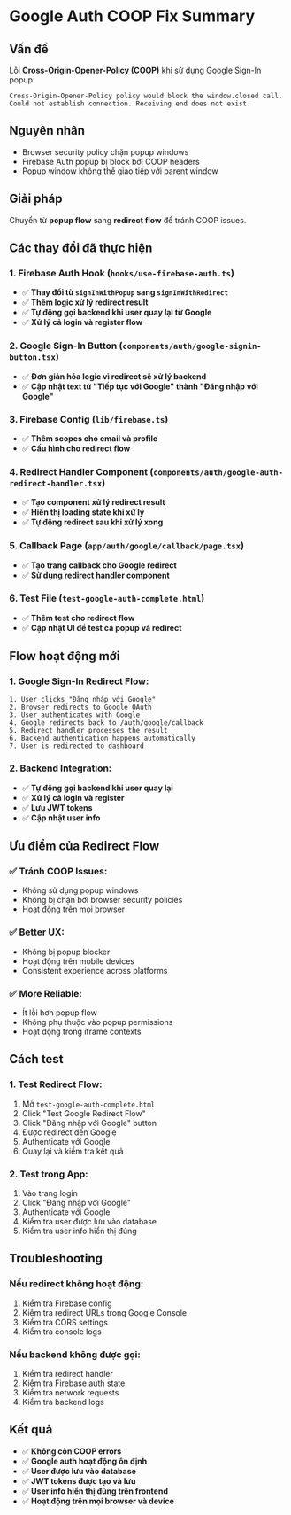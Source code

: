 # Google Auth COOP Fix Summary

## Vấn đề
Lỗi **Cross-Origin-Opener-Policy (COOP)** khi sử dụng Google Sign-In popup:
```
Cross-Origin-Opener-Policy policy would block the window.closed call.
Could not establish connection. Receiving end does not exist.
```

## Nguyên nhân
- Browser security policy chặn popup windows
- Firebase Auth popup bị block bởi COOP headers
- Popup window không thể giao tiếp với parent window

## Giải pháp
Chuyển từ **popup flow** sang **redirect flow** để tránh COOP issues.

## Các thay đổi đã thực hiện

### 1. Firebase Auth Hook (`hooks/use-firebase-auth.ts`)
- ✅ **Thay đổi từ `signInWithPopup` sang `signInWithRedirect`**
- ✅ **Thêm logic xử lý redirect result**
- ✅ **Tự động gọi backend khi user quay lại từ Google**
- ✅ **Xử lý cả login và register flow**

### 2. Google Sign-In Button (`components/auth/google-signin-button.tsx`)
- ✅ **Đơn giản hóa logic vì redirect sẽ xử lý backend**
- ✅ **Cập nhật text từ "Tiếp tục với Google" thành "Đăng nhập với Google"**

### 3. Firebase Config (`lib/firebase.ts`)
- ✅ **Thêm scopes cho email và profile**
- ✅ **Cấu hình cho redirect flow**

### 4. Redirect Handler Component (`components/auth/google-auth-redirect-handler.tsx`)
- ✅ **Tạo component xử lý redirect result**
- ✅ **Hiển thị loading state khi xử lý**
- ✅ **Tự động redirect sau khi xử lý xong**

### 5. Callback Page (`app/auth/google/callback/page.tsx`)
- ✅ **Tạo trang callback cho Google redirect**
- ✅ **Sử dụng redirect handler component**

### 6. Test File (`test-google-auth-complete.html`)
- ✅ **Thêm test cho redirect flow**
- ✅ **Cập nhật UI để test cả popup và redirect**

## Flow hoạt động mới

### 1. Google Sign-In Redirect Flow:
```
1. User clicks "Đăng nhập với Google"
2. Browser redirects to Google OAuth
3. User authenticates with Google
4. Google redirects back to /auth/google/callback
5. Redirect handler processes the result
6. Backend authentication happens automatically
7. User is redirected to dashboard
```

### 2. Backend Integration:
- ✅ **Tự động gọi backend khi user quay lại**
- ✅ **Xử lý cả login và register**
- ✅ **Lưu JWT tokens**
- ✅ **Cập nhật user info**

## Ưu điểm của Redirect Flow

### ✅ **Tránh COOP Issues:**
- Không sử dụng popup windows
- Không bị chặn bởi browser security policies
- Hoạt động trên mọi browser

### ✅ **Better UX:**
- Không bị popup blocker
- Hoạt động trên mobile devices
- Consistent experience across platforms

### ✅ **More Reliable:**
- Ít lỗi hơn popup flow
- Không phụ thuộc vào popup permissions
- Hoạt động trong iframe contexts

## Cách test

### 1. Test Redirect Flow:
1. Mở `test-google-auth-complete.html`
2. Click "Test Google Redirect Flow"
3. Click "Đăng nhập với Google" button
4. Được redirect đến Google
5. Authenticate với Google
6. Quay lại và kiểm tra kết quả

### 2. Test trong App:
1. Vào trang login
2. Click "Đăng nhập với Google"
3. Authenticate với Google
4. Kiểm tra user được lưu vào database
5. Kiểm tra user info hiển thị đúng

## Troubleshooting

### Nếu redirect không hoạt động:
1. Kiểm tra Firebase config
2. Kiểm tra redirect URLs trong Google Console
3. Kiểm tra CORS settings
4. Kiểm tra console logs

### Nếu backend không được gọi:
1. Kiểm tra redirect handler
2. Kiểm tra Firebase auth state
3. Kiểm tra network requests
4. Kiểm tra backend logs

## Kết quả

- ✅ **Không còn COOP errors**
- ✅ **Google auth hoạt động ổn định**
- ✅ **User được lưu vào database**
- ✅ **JWT tokens được tạo và lưu**
- ✅ **User info hiển thị đúng trên frontend**
- ✅ **Hoạt động trên mọi browser và device**
